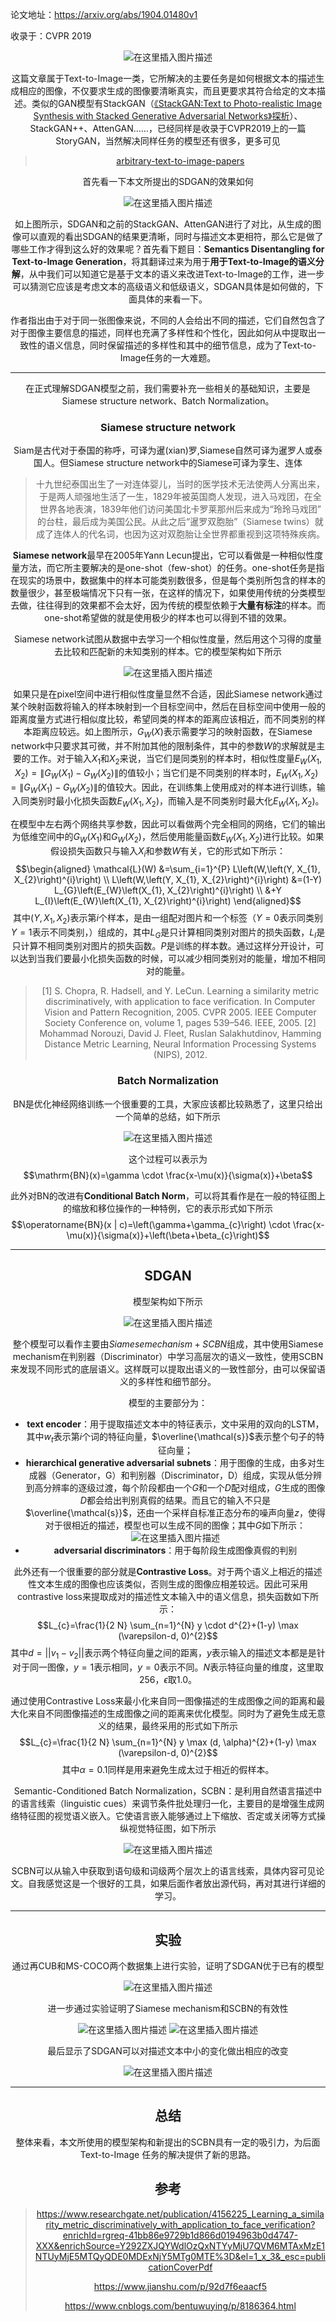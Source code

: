 ﻿论文地址：<https://arxiv.org/abs/1904.01480v1>

收录于：CVPR 2019<center>
![在这里插入图片描述](https://img-blog.csdnimg.cn/20190601093158848.png?x-oss-process=image/watermark,type_ZmFuZ3poZW5naGVpdGk,shadow_10,text_aHR0cHM6Ly9ibG9nLmNzZG4ubmV0L0ZvcmxvZ2Vu,size_16,color_FFFFFF,t_70)

这篇文章属于Text-to-Image一类，它所解决的主要任务是如何根据文本的描述生成相应的图像，不仅要求生成的图像要清晰真实，而且更要求其符合给定的文本描述。类似的GAN模型有StackGAN（[《StackGAN:Text to Photo-realistic Image Synthesis with Stacked Generative Adversarial Networks》探析](https://blog.csdn.net/Forlogen/article/details/89094148)）、StackGAN++、AttenGAN……，已经同样是收录于CVPR2019上的一篇StoryGAN，当然解决同样任务的模型还有很多，更多可见

> [arbitrary-text-to-image-papers](http://bbs.cvmart.net/topics/356/arbitrary-text-to-image-papers-tu-xiang-wen-ben-sheng-cheng-lun-wen-hui-zong)

首先看一下本文所提出的SDGAN的效果如何<center>
![在这里插入图片描述](https://img-blog.csdnimg.cn/20190601093938267.png?x-oss-process=image/watermark,type_ZmFuZ3poZW5naGVpdGk,shadow_10,text_aHR0cHM6Ly9ibG9nLmNzZG4ubmV0L0ZvcmxvZ2Vu,size_16,color_FFFFFF,t_70)

如上图所示，SDGAN和之前的StackGAN、AttenGAN进行了对比，从生成的图像可以直观的看出SDGAN的结果更清晰，同时与描述文本更相符，那么它是做了哪些工作才得到这么好的效果呢？首先看下题目：**Semantics Disentangling for Text-to-Image Generation**，将其翻译过来为用于**用于Text-to-Image的语义分解**，从中我们可以知道它是基于文本的语义来改进Text-to-Image的工作，进一步可以猜测它应该是考虑文本的高级语义和低级语义，SDGAN具体是如何做的，下面具体的来看一下。

作者指出由于对于同一张图像来说，不同的人会给出不同的描述，它们自然包含了对于图像主要信息的描述，同样也充满了多样性和个性化，因此如何从中提取出一致性的语义信息，同时保留描述的多样性和其中的细节信息，成为了Text-to-Image任务的一大难题。
___

在正式理解SDGAN模型之前，我们需要补充一些相关的基础知识，主要是Siamese structure network、Batch Normalization。
### Siamese structure network
Siam是古代对于泰国的称呼，可译为暹(xian)罗,Siamese自然可译为暹罗人或泰国人。但Siamese structure network中的Siamese可译为孪生、连体

> 十九世纪泰国出生了一对连体婴儿，当时的医学技术无法使两人分离出来，于是两人顽强地生活了一生，1829年被英国商人发现，进入马戏团，在全世界各地表演，1839年他们访问美国北卡罗莱那州后来成为“玲玲马戏团” 的台柱，最后成为美国公民。从此之后“暹罗双胞胎”（Siamese twins）就成了连体人的代名词，也因为这对双胞胎让全世界都重视到这项特殊疾病。

**Siamese network**最早在2005年Yann Lecun提出，它可以看做是一种相似性度量方法，而它所主要解决的是one-shot（few-shot）的任务。one-shot任务是指在现实的场景中，数据集中的样本可能类别数很多，但是每个类别所包含的样本的数量很少，甚至极端情况下只有一张，在这样的情况下，如果使用传统的分类模型去做，往往得到的效果都不会太好，因为传统的模型依赖于**大量有标注**的样本。而one-shot希望做的就是使用极少的样本也可以得到不错的效果。

Siamese network试图从数据中去学习一个相似性度量，然后用这个习得的度量去比较和匹配新的未知类别的样本。它的模型架构如下所示<center>
![在这里插入图片描述](https://img-blog.csdnimg.cn/20190601102458745.png?x-oss-process=image/watermark,type_ZmFuZ3poZW5naGVpdGk,shadow_10,text_aHR0cHM6Ly9ibG9nLmNzZG4ubmV0L0ZvcmxvZ2Vu,size_16,color_FFFFFF,t_70)

如果只是在pixel空间中进行相似性度量显然不合适，因此Siamese network通过某个映射函数将输入的样本映射到一个目标空间中，然后在目标空间中使用一般的距离度量方式进行相似度比较，希望同类的样本的距离应该相近，而不同类别的样本距离应较远。如上图所示，$G_{W}(X)$表示需要学习的映射函数，在Siamese network中只要求其可微，并不附加其他的限制条件，其中的参数$W$的求解就是主要的工作。对于输入$X_{1}$和$X_{2}$来说，当它们是同类别的样本时，相似性度量$E_{W}\left(X_{1},X_{2}\right)=\left\|G_{W}\left(X_{1}\right)-G_{W}\left(X_{2}\right)\right\|$的值较小；当它们是不同类别的样本时，$E_{W}\left(X_{1}, X_{2}\right)=\left\|G_{W}\left(X_{1}\right)-G_{W}\left(X_{2}\right)\right\|$的值较大。因此，在训练集上使用成对的样本进行训练，输入同类别时最小化损失函数$E_{W}\left(X_{1}, X_{2}\right)$，而输入是不同类别时最大化$E_{W}\left(X_{1}, X_{2}\right)$。

在模型中左右两个网络共享参数，因此可以看做两个完全相同的网络，它们的输出为低维空间中的$G_{W}(X_{1})$和$G_{W}(X_{2})$，然后使用能量函数$E_{W}(X_{1},X_{2})$进行比较。如果假设损失函数只与输入$X_{i}$和参数$W$有关，它的形式如下所示：$$\begin{aligned} \mathcal{L}(W) &=\sum_{i=1}^{P} L\left(W,\left(Y, X_{1}, X_{2}\right)^{i}\right) \\ L\left(W,\left(Y, X_{1}, X_{2}\right)^{i}\right) &=(1-Y) L_{G}\left(E_{W}\left(X_{1}, X_{2}\right)^{i}\right) \\ &+Y L_{I}\left(E_{W}\left(X_{1}, X_{2}\right)^{i}\right) \end{aligned}$$其中$(Y,X_{1},X_{2})$表示第$i$个样本，是由一组配对图片和一个标签（$Y=0$表示同类别$Y=1$表示不同类别，）组成的，其中$L_{G}$是只计算相同类别对图片的损失函数，$L_{I}$是只计算不相同类别对图片的损失函数。$P$是训练的样本数。通过这样分开设计，可以达到当我们要最小化损失函数的时候，可以减少相同类别对的能量，增加不相同对的能量。

> [1] S. Chopra, R. Hadsell, and Y. LeCun. Learning a similarity metric discriminatively, with application to face verification. In Computer Vision and Pattern Recognition, 2005. CVPR 2005. IEEE Computer Society Conference on, volume 1, pages 539–546. IEEE, 2005. 
[2] Mohammad Norouzi, David J. Fleet, Ruslan Salakhutdinov, Hamming Distance Metric Learning, Neural Information Processing Systems (NIPS), 2012.

### Batch Normalization
BN是优化神经网络训练一个很重要的工具，大家应该都比较熟悉了，这里只给出一个简单的总结，如下所示<center>
![在这里插入图片描述](https://img-blog.csdnimg.cn/20190601104926404.png?x-oss-process=image/watermark,type_ZmFuZ3poZW5naGVpdGk,shadow_10,text_aHR0cHM6Ly9ibG9nLmNzZG4ubmV0L0ZvcmxvZ2Vu,size_16,color_FFFFFF,t_70)

这个过程可以表示为$$\mathrm{BN}(x)=\gamma \cdot \frac{x-\mu(x)}{\sigma(x)}+\beta$$

此外对BN的改进有**Conditional Batch Norm**，可以将其看作是在一般的特征图上的缩放和移位操作的一种特例，它的表示形式如下所示$$\operatorname{BN}(x | c)=\left(\gamma+\gamma_{c}\right) \cdot \frac{x-\mu(x)}{\sigma(x)}+\left(\beta+\beta_{c}\right)$$

___

## SDGAN
模型架构如下所示<center>
![在这里插入图片描述](https://img-blog.csdnimg.cn/20190601105712988.png?x-oss-process=image/watermark,type_ZmFuZ3poZW5naGVpdGk,shadow_10,text_aHR0cHM6Ly9ibG9nLmNzZG4ubmV0L0ZvcmxvZ2Vu,size_16,color_FFFFFF,t_70)

整个模型可以看作主要由$Siamese mechanism + SCBN$组成，其中使用Siamese mechanism在判别器（Discriminator）中学习高层次的语义一致性，使用SCBN来发现不同形式的底层语义。这样既可以提取出语义的一致性部分，由可以保留语义的多样性和细节部分。

模型的主要部分为：
- **text encoder**：用于提取描述文本中的特征表示，文中采用的双向的LSTM，其中$w_{t}$表示第$i$个词的特征向量，$\overline{\mathcal{s}}$表示整个句子的特征向量；
- **hierarchical generative adversarial subnets**：用于图像的生成，由多对生成器（Generator，G）和判别器（Discriminator，D）组成，实现从低分辨到高分辨率的逐级过渡，每个阶段都由一个$G$和一个$D$配对组成，$G$生成的图像$D$都会给出判别真假的结果。而且它的输入不只是$\overline{\mathcal{s}}$，还由一个采样自标准正态分布的噪声向量$z$，使得对于很相近的描述，模型也可以生成不同的图像；其中$G$如下所示：<center>
![在这里插入图片描述](https://img-blog.csdnimg.cn/20190601114909263.png?x-oss-process=image/watermark,type_ZmFuZ3poZW5naGVpdGk,shadow_10,text_aHR0cHM6Ly9ibG9nLmNzZG4ubmV0L0ZvcmxvZ2Vu,size_16,color_FFFFFF,t_70)
- **adversarial discriminators**：用于每阶段生成图像真假的判别

此外还有一个很重要的部分就是**Contrastive Loss**。对于两个语义上相近的描述性文本生成的图像也应该类似，否则生成的图像应相差较远。因此可采用contrastive loss来提取成对的描述性文本输入中的语义信息，损失函数如下所示：$$L_{c}=\frac{1}{2 N} \sum_{n=1}^{N} y \cdot d^{2}+(1-y) \max (\varepsilon-d, 0)^{2}$$其中$d=||v_{1}-v_{2}||$表示两个特征向量之间的距离，$y$表示输入的描述文本都是是针对于同一图像，$y=1$表示相同，$y=0$表示不同。$N$表示特征向量的维度，这里取256，$\epsilon$取1.0。

通过使用Contrastive Loss来最小化来自同一图像描述的生成图像之间的距离和最大化来自不同图像描述的生成图像之间的距离来优化模型。同时为了避免生成无意义的结果，最终采用的形式如下所示$$L_{c}=\frac{1}{2 N} \sum_{n=1}^{N} y \max (d, \alpha)^{2}+(1-y) \max (\varepsilon-d, 0)^{2}$$其中$\alpha=0.1$同样是用来避免生成太过于相近的假样本。

 Semantic-Conditioned Batch Normalization，SCBN：是利用自然语言描述中的语言线索（linguistic cues）来调节条件批处理归一化，主要目的是增强生成网络特征图的视觉语义嵌入。它使语言嵌入能够通过上下缩放、否定或关闭等方式操纵视觉特征图，如下所示<center>
![在这里插入图片描述](https://img-blog.csdnimg.cn/20190601115329305.png?x-oss-process=image/watermark,type_ZmFuZ3poZW5naGVpdGk,shadow_10,text_aHR0cHM6Ly9ibG9nLmNzZG4ubmV0L0ZvcmxvZ2Vu,size_16,color_FFFFFF,t_70)

SCBN可以从输入中获取到语句级和词级两个层次上的语言线索，具体内容可见论文。自我感觉这是一个很好的工具，如果后面作者放出源代码，再对其进行详细的学习。
___
## 实验
通过再CUB和MS-COCO两个数据集上进行实验，证明了SDGAN优于已有的模型<center>
![在这里插入图片描述](https://img-blog.csdnimg.cn/20190601115903421.png?x-oss-process=image/watermark,type_ZmFuZ3poZW5naGVpdGk,shadow_10,text_aHR0cHM6Ly9ibG9nLmNzZG4ubmV0L0ZvcmxvZ2Vu,size_16,color_FFFFFF,t_70)

进一步通过实验证明了Siamese mechanism和SCBN的有效性<center>
![在这里插入图片描述](https://img-blog.csdnimg.cn/20190601120034402.png?x-oss-process=image/watermark,type_ZmFuZ3poZW5naGVpdGk,shadow_10,text_aHR0cHM6Ly9ibG9nLmNzZG4ubmV0L0ZvcmxvZ2Vu,size_16,color_FFFFFF,t_70)
![在这里插入图片描述](https://img-blog.csdnimg.cn/20190601120111608.png?x-oss-process=image/watermark,type_ZmFuZ3poZW5naGVpdGk,shadow_10,text_aHR0cHM6Ly9ibG9nLmNzZG4ubmV0L0ZvcmxvZ2Vu,size_16,color_FFFFFF,t_70)

最后显示了SDGAN可以对描述文本中小的变化做出相应的改变<center>
![在这里插入图片描述](https://img-blog.csdnimg.cn/20190601120208281.png?x-oss-process=image/watermark,type_ZmFuZ3poZW5naGVpdGk,shadow_10,text_aHR0cHM6Ly9ibG9nLmNzZG4ubmV0L0ZvcmxvZ2Vu,size_16,color_FFFFFF,t_70)

___
## 总结
整体来看，本文所使用的模型架构和新提出的SCBN具有一定的吸引力，为后面Text-to-Image 任务的解决提供了新的思路。

## 参考

> https://www.researchgate.net/publication/4156225_Learning_a_similarity_metric_discriminatively_with_application_to_face_verification?enrichId=rgreq-41bb86e9729b1d866d0194963b0d4747-XXX&enrichSource=Y292ZXJQYWdlOzQxNTYyMjU7QVM6MTAxMzE1NTUyMjE5MTQyQDE0MDExNjY5MTg0MTE%3D&el=1_x_3&_esc=publicationCoverPdf
> 
> https://www.jianshu.com/p/92d7f6eaacf5
> 
> https://www.cnblogs.com/bentuwuying/p/8186364.html
> 

